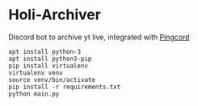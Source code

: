 # Holi-Archiver
Discord bot to archive yt live, integrated with [Pingcord](https://pingcord.xyz/) 

```
apt install python-3
apt install python3-pip
pip install virtualenv
virtualenv venv
source venv/bin/activate
pip install -r requirements.txt
python main.py
```